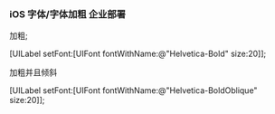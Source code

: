 ### iOS  字体/字体加粗   企业部署

加粗;

[UILabel setFont:[UIFont fontWithName:@"Helvetica-Bold" size:20]];

加粗并且倾斜

[UILabel setFont:[UIFont fontWithName:@"Helvetica-BoldOblique" size:20]];

